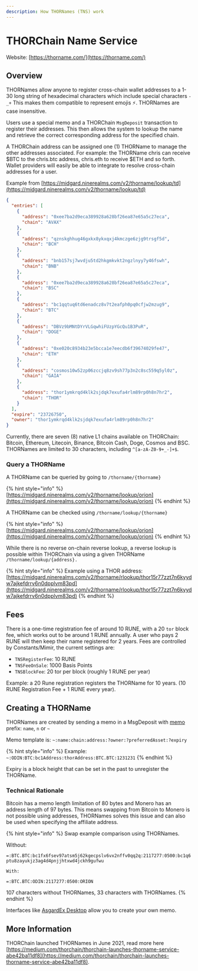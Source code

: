 ```yaml
---
description: How THORNames (TNS) work
---
```


# THORChain Name Service

Website: [https://thorname.com/](https://thorname.com/)

## Overview

THORNames allow anyone to register cross-chain wallet addresses to a 1-30 long string of hexadecimal characters which include special characters `-_+` This makes them compatible to represent emojis ⚡️. THORNames are case insensitive.

Users use a special memo and a THORChain `MsgDeposit` transaction to register their addresses. This then allows the system to lookup the name and retrieve the correct corresponding address for the specified chain.

A THORChain address can be assigned one (1) THORName to manage the other addresses associated. For example: the THORName chris can receive $BTC to the chris.btc address, chris.eth to receive $ETH and so forth. Wallet providers will easily be able to integrate to resolve cross-chain addresses for a user.

Example from [https://midgard.ninerealms.com/v2/thorname/lookup/td](https://midgard.ninerealms.com/v2/thorname/lookup/td)

```json
{
  "entries": [
    {
      "address": "0xee7ba2d9eca389928a628bf26ea87e65a5c27eca",
      "chain": "AVAX"
    },
    {
      "address": "qznskghhug46gxkx8ykxqxj4kmczge6zjg9trsgf5d",
      "chain": "BCH"
    },
    {
      "address": "bnb157sj7wvdju5td2hkgmkvkt2ngzlnyy7y46fswh",
      "chain": "BNB"
    },
    {
      "address": "0xee7ba2d9eca389928a628bf26ea87e65a5c27eca",
      "chain": "BSC"
    },
    {
      "address": "bc1qqtuq6td6enadcz8v7t2eafph0pq0cfjw2mzug9",
      "chain": "BTC"
    },
    {
      "address": "DBVz9bMNtDYrVLGqwhiFUzpYGcQu1B3PuR",
      "chain": "DOGE"
    },
    {
      "address": "0xe020c8934b23e5bcca1e7eecdb6f39674029fe47",
      "chain": "ETH"
    },
    {
      "address": "cosmos10w52zp06zccjq8zv9sh77p3n2c8sc559q5yl0z",
      "chain": "GAIA"
    },
    {
      "address": "thor1ymkrqd4klk2sjdqk7exufa4rlm89rp0h8n7hr2",
      "chain": "THOR"
    }
  ],
  "expire": "23726750",
  "owner": "thor1ymkrqd4klk2sjdqk7exufa4rlm89rp0h8n7hr2"
}
```

Currently, there are seven (8) native L1 chains available on THORChain: Bitcoin, Ethereum, Litecoin, Binance, Bitcoin Cash, Doge, Cosmos and BSC. THORNames are limited to 30 characters, including `^[a-zA-Z0-9+_-]+$`.

### Query a THORName

A THORName can be queried by going to `/thorname/{thorname}`

{% hint style="info" %}
[https://midgard.ninerealms.com/v2/thorname/lookup/orion](https://midgard.ninerealms.com/v2/thorname/lookup/orion)
{% endhint %}

A THORName can be checked using `/thorname/lookup/{thorname}`

{% hint style="info" %}
[https://midgard.ninerealms.com/v2/thorname/lookup/orion](https://midgard.ninerealms.com/v2/thorname/lookup/orion)
{% endhint %}

While there is no reverse on-chain reverse lookup, a reverse lookup is possible within THORChain via using a given THORName `/thorname/lookup/{address}.`

{% hint style="info" %}
Example using a THOR address: [https://midgard.ninerealms.com/v2/thorname/rlookup/thor15r77zzt7n6kyydw7ajkefdrrv6n0dpplvm83pd](https://midgard.ninerealms.com/v2/thorname/rlookup/thor15r77zzt7n6kyydw7ajkefdrrv6n0dpplvm83pd)
{% endhint %}

## Fees

There is a one-time registration fee of around 10 RUNE, with a 20 `tor` block fee, which works out to be around 1 RUNE annually. A user who pays 2 RUNE will then keep their name registered for 2 years. Fees are controlled by Constants/Mimir, the current settings are:

- `TNSRegisterFee`: 10 RUNE
- `TNSFeeOnSale`: 1000 Basis Points
- `TNSBlockFee`: 20 tor per block (roughly 1 RUNE per year)

Example: a 20 Rune registration registers the THORName for 10 years. (10 RUNE Registration Fee + 1 RUNE every year).

## Creating a THORName

THORNames are created by sending a memo in a MsgDeposit with [memo](https://dev.thorchain.org/affiliate-guide/thorname-guide.html) prefix: `name`, `n` or `~`

Memo template is: `~:name:chain:address:?owner:?preferredAsset:?expiry`

{% hint style="info" %}
Example: `~:ODIN:BTC:bc1Address:thorAddress:BTC.BTC:1231231`
{% endhint %}

Expiry is a block height that can be set in the past to unregister the THORName.

### **Technical Rationale**

Bitcoin has a memo length limitation of 80 bytes and Monero has an address length of 97 bytes. This means swapping from Bitcoin to Monero is not possible using addresses, THORNames solves this issue and can also be used when specifying the affiliate address.

{% hint style="info" %}
Swap example comparison using THORNames.

Without:

`=:BTC.BTC:bc1fx6fsev97atsm5j62kgecpslv6vx2nffv0qq2q:2117277:0500:bc1q6ptu8zayukjz3ag4d4pnjjhtxwd4jckh9gufwu`

`With:`

`=:BTC.BTC:ODIN:2117277:0500:ORION`

107 characters without THORNames, 33 characters with THORNames.
{% endhint %}

Interfaces like [AsgardEx Desktop](https://github.com/thorchain/asgardex-electron/releases) allow you to create your own memo.

## More Information

THORChain launched THORNames in June 2021, read more here [https://medium.com/thorchain/thorchain-launches-thorname-service-abe42ba11df8](https://medium.com/thorchain/thorchain-launches-thorname-service-abe42ba11df8).
